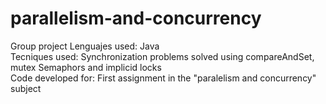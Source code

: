 # parallelism-and-concurrency
Group project
Lenguajes used: Java<br />
Tecniques used: Synchronization problems solved using compareAndSet, mutex Semaphors and implicid locks<br />
Code developed for: First assignment in the "paralelism and concurrency" subject<br />
<br />
